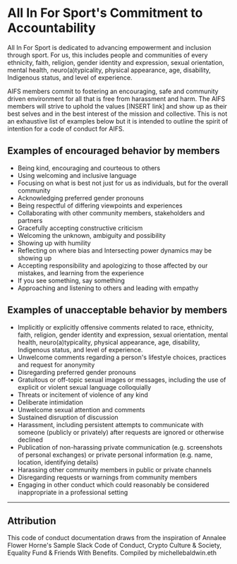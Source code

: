 # All In For Sport's Commitment to Accountability

All In For Sport is dedicated to advancing empowerment and inclusion through sport. For us, this includes people and communities of every ethnicity, faith, religion, gender identity and expression, sexual orientation, mental health, neuro(a)typicality, physical appearance, age, disability, Indigenous status, and level of experience.

AIFS members commit to fostering an encouraging, safe and community driven environment for all that is free from harassment and harm. The AIFS members will strive to uphold the values [INSERT link] and show up as their best selves and in the best interest of the mission and collective. This is not an exhaustive list of examples below but it is intended to outline the spirit of intention for a code of conduct for AIFS.

## Examples of encouraged behavior by members

- Being kind, encouraging and courteous to others
- Using welcoming and inclusive language
- Focusing on what is best not just for us as individuals, but for the overall community
- Acknowledging preferred gender pronouns
- Being respectful of differing viewpoints and experiences
- Collaborating with other community members, stakeholders and partners
- Gracefully accepting constructive criticism
- Welcoming the unknown, ambiguity and possibility
- Showing up with humility
- Reflecting on where bias and Intersecting power dynamics may be showing up
- Accepting responsibility and apologizing to those affected by our mistakes, and learning from the experience
- If you see something, say something
- Approaching and listening to others and leading with empathy

## Examples of unacceptable behavior by members

- Implicitly or explicitly offensive comments related to race, ethnicity, faith, religion, gender identity and expression, sexual orientation, mental health, neuro(a)typicality, physical appearance, age, disability, Indigenous status, and level of experience.
- Unwelcome comments regarding a person's lifestyle choices, practices and request for anonymity
- Disregarding preferred gender pronouns
- Gratuitous or off-topic sexual images or messages, including the use of explicit or violent sexual language colloquially
- Threats or incitement of violence of any kind
- Deliberate intimidation
- Unwelcome sexual attention and comments
- Sustained disruption of discussion
- Harassment, including persistent attempts to communicate with someone (publicly or privately) after requests are ignored or otherwise declined
- Publication of non-harassing private communication (e.g. screenshots of personal exchanges) or private personal information (e.g. name, location, identifying details)
- Harassing other community members in public or private channels
- Disregarding requests or warnings from community members
- Engaging in other conduct which could reasonably be considered inappropriate in a professional setting

---

## Attribution

This code of conduct documentation draws from the inspiration of Annalee Flower Horne's Sample Slack Code of Conduct, Crypto Culture & Society, Equality Fund & Friends With Benefits. Compiled by michellebaldwin.eth
